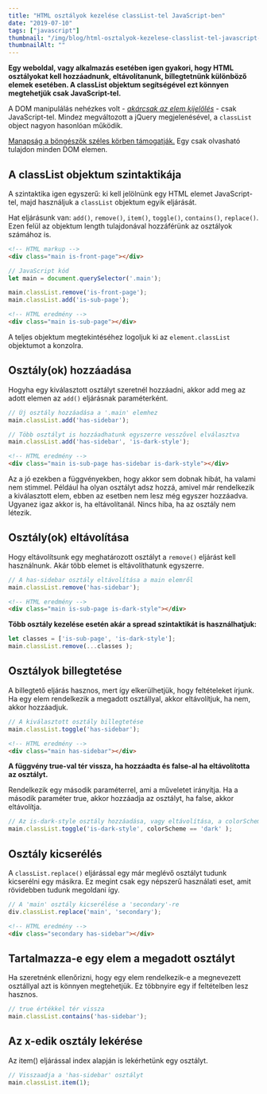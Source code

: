 ```yaml
---
title: "HTML osztályok kezelése classList-tel JavaScript-ben"
date: "2019-07-10"
tags: ["javascript"]
thumbnail: "/img/blog/html-osztalyok-kezelese-classlist-tel-javascript-ben.jpg"
thumbnailAlt: ""
---
```


**Egy weboldal, vagy alkalmazás esetében igen gyakori, hogy HTML osztályokat kell hozzáadnunk, eltávolítanunk, billegtetnünk különböző elemek esetében. A classList objektum segítségével ezt könnyen megtehetjük csak JavaScript-tel.**

A DOM manipulálás nehézkes volt - [_akárcsak az elem kijelölés_](https://conedevelopment.com/hu/dom-elemek-kijelolese-javascript-ben-a-queryselector-es-queryselectorall-segitsegevel/) - csak JavaScript-tel. Mindez megváltozott a jQuery megjelenésével, a `classList` object nagyon hasonlóan működik.

[Manapság a böngészők széles körben támogatják.](https://caniuse.com/#search=classList) Egy csak olvasható tulajdon minden DOM elemen.

## A classList objektum szintaktikája

A szintaktika igen egyszerű: ki kell jelölnünk egy HTML elemet JavaScript-tel, majd használjuk a `classList` objektum egyik eljárását.

Hat eljárásunk van: `add()`, `remove()`, `item()`, `toggle()`, `contains()`, `replace()`. Ezen felül az objektum length tulajdonával hozzáférünk az osztályok számához is.

```html
<!-- HTML markup -->
<div class="main is-front-page"></div>
```

```js
// JavaScript kód
let main = document.querySelector('.main');

main.classList.remove('is-front-page');
main.classList.add('is-sub-page');
```

```html
<!-- HTML eredmény -->
<div class="main is-sub-page"></div>
```

A teljes objektum megtekintéséhez logoljuk ki az `element.classList` objektumot a konzolra.

## Osztály(ok) hozzáadása

Hogyha egy kiválasztott osztályt szeretnél hozzáadni, akkor add meg az adott elemen az `add()` eljárásnak paraméterként.

```js
// Új osztály hozzáadása a '.main' elemhez
main.classList.add('has-sidebar');
```

```js
// Több osztályt is hozzáadhatunk egyszerre vesszővel elválasztva
main.classList.add('has-sidebar', 'is-dark-style');
```

```html
<!-- HTML eredmény -->
<div class="main is-sub-page has-sidebar is-dark-style"></div>
```

Az a jó ezekben a függvényekben, hogy akkor sem dobnak hibát, ha valami nem stimmel. Például ha olyan osztályt adsz hozzá, amivel már rendelkezik a kiválasztott elem, ebben az esetben nem lesz még egyszer hozzáadva. Ugyanez igaz akkor is, ha eltávolítanál. Nincs hiba, ha az osztály nem létezik.

## Osztály(ok) eltávolítása

Hogy eltávolítsunk egy meghatározott osztályt a `remove()` eljárást kell használnunk. Akár több elemet is eltávolíthatunk egyszerre.

```js
// A has-sidebar osztály eltávolítása a main elemről
main.classList.remove('has-sidebar');
```

```html
<!-- HTML eredmény -->
<div class="main is-sub-page is-dark-style"></div>
```

**Több osztály kezelése esetén akár a spread szintaktikát is használhatjuk:**

```js
let classes = ['is-sub-page', 'is-dark-style'];
main.classList.remove(...classes );
```

## Osztályok billegtetése

A billegtető eljárás hasznos, mert így elkerülhetjük, hogy feltételeket írjunk. Ha egy elem rendelkezik a megadott osztállyal, akkor eltávolítjuk, ha nem, akkor hozzáadjuk.

```js
// A kiválasztott osztály billegtetése
main.classList.toggle('has-sidebar');
```

```html
<!-- HTML eredmény -->
<div class="main has-sidebar"></div>
```

**A függvény true-val tér vissza, ha hozzáadta és false-al ha eltávolította az osztályt.**

Rendelkezik egy második paraméterrel, ami a műveletet irányítja. Ha a második paraméter true, akkor hozzáadja az osztályt, ha false, akkor eltávolítja.

```js
// Az is-dark-style osztály hozzáadása, vagy eltávolítása, a colorScheme == 'dark' feltétel alapján
main.classList.toggle('is-dark-style', colorScheme == 'dark' );
```

## Osztály kicserélés

A `classList.replace()` eljárással egy már meglévő osztályt tudunk kicserélni egy másikra. Ez megint csak egy népszerű használati eset, amit rövidebben tudunk megoldani így.

```js
// A 'main' osztály kicserélése a 'secondary'-re
div.classList.replace('main', 'secondary');
```

```html
<!-- HTML eredmény -->
<div class="secondary has-sidebar"></div>
```

## Tartalmazza-e egy elem a megadott osztályt

Ha szeretnénk ellenőrizni, hogy egy elem rendelkezik-e a megnevezett osztállyal azt is könnyen megtehetjük. Ez többnyire egy if feltételben lesz hasznos.

```js
// true értékkel tér vissza
main.classList.contains('has-sidebar');
```

## Az x-edik osztály lekérése

Az item() eljárással index alapján is lekérhetünk egy osztályt.

```js
// Visszaadja a 'has-sidebar' osztályt
main.classList.item(1);
```
